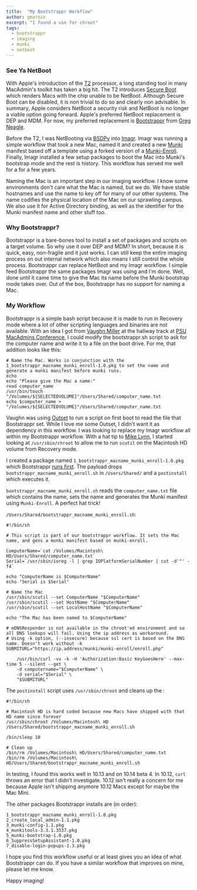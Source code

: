 ```yaml
---
title:  "My Bootstrappr Workflow"
author: gmarnin
excerpt: "I found a use for chroot"
tags:
  - bootstrappr
  - imaging
  - munki
  - netboot
---
```


### See Ya NetBoot

With Apple's introduction of the [T2](https://support.apple.com/en-us/HT208862) processor, a long standing tool in many MacAdmin's toolkit has taken a big hit. The T2 introduces [Secure Boot](https://support.apple.com/en-us/HT208330) which renders Macs with the chip unable to be NetBoot. Although Secure Boot can be disabled, it is non trivial to do so and clearly non advisable. In summary, Apple considers NetBoot a security risk and NetBoot is no longer a viable option going forward. Apple's preferred NetBoot replacement is DEP and MDM. For now, my preferred replacement is [Bootstrappr](https://github.com/munki/bootstrappr) from [Greg Neagle](https://managingosx.wordpress.com). 

Before the T2, I was NetBooting via [BSDPy](https://github.com/bruienne/bsdpy/tree/windows) into [Imagr](https://github.com/grahamgilbert/imagr). Imagr was running a simple workflow that took a new Mac, named it and created a new [Munki](https://github.com/munki/munki) manifest based off a template using a forked version of a [Munki-Enroll](https://github.com/gmarnin/munki-enroll). Finally, Imagr installed a few setup packages to boot the Mac into Munki's bootstrap mode and the rest is history. This workflow has served me well for a for a few years. 

Naming the Mac is an important step in our imaging workflow. I know some environments don't care what the Mac is named, but we do. We have stable hostnames and use the name to key off for many of our other systems. The name codifies the physical location of the Mac on our sprawling campus. We also use it for Active Directory binding, as well as the identifier for the Munki manifest name and other stuff too. 

### Why Bootstrappr? 
Bootstrappr is a bare-bones tool to install a set of packages and scripts on a target volume. So why use it over DEP and MDM? In short, because it is quick, easy, non-fragile and it just works. I can still keep the entire imaging process on out internal network which also means I still control the whole process. Bootstrappr can replace NetBoot and my Imagr workflow. I simple feed Bootstrappr the same packages Imagr was using and I'm done. Well, done until it came time to give the Mac its name before the Munki bootstrap mode takes over. Out of the box, Bootstrappr has no support for naming a Mac. 

### My Workflow
Bootstrappr is a simple bash script because it is made to run in Recovery mode where a lot of other scripting languages and binaries are not available. With an idea I got from [Vaughn Miller](http://www.vaughnemiller.com) at the hallway track at [PSU MacAdmins Conference](https://macadmins.psu.edu), I could modify the bootstrappr.sh script to ask for the computer name and write it to a file on the boot drive. For me, that addition looks like this:

```
# Name the Mac. Works in conjunction with the 1_bootstrappr_macname_munki_enroll-1.0.pkg to set the name and generate a munki manifest before munki runs. 
echo
echo "Please give the Mac a name:"
read computer_name
/usr/bin/touch "/Volumes/${SELECTEDVOLUME}"/Users/Shared/computer_name.txt
echo $computer_name > "/Volumes/${SELECTEDVOLUME}"/Users/Shared/computer_name.txt
```

Vaughn was using [Outset](https://github.com/chilcote/outset) to run a script on first boot to read the file that Bootstrappr set. While I love me some Outset, I didn't want it as dependency in this workflow. I was looking to replace my Imagr workflow all within my Bootstrappr workflow. With a hat tip to [Mike Lynn](https://twitter.com/mikeymikey), I started looking at `/usr/sbin/chroot` to allow me to run `scutil` on the Macintosh HD volume from Recovery mode.

I created a package named `1_bootstrappr_macname_munki_enroll-1.0.pkg` which Bootstrappr [runs first](https://github.com/munki/bootstrappr#order). The payload drops `bootstrappr_macname_munki_enroll.sh` in `/Users/Shared/` and a `postinstall` which executes it. 

`bootstrappr_macname_munki_enroll.sh` reads the `computer_name.txt` file which contains the name, sets the name and generates the Munki manifest using `Munki-Enroll`. A perfect hat trick!

`/Users/Shared/bootstrappr_macname_munki_enroll.sh`:

```
#!/bin/sh

# This script is part of our bootstrappr workflow. It sets the Mac name, and gens a munki manifest based on munki-enroll.

ComputerName=`cat /Volumes/Macintosh\ HD/Users/Shared/computer_name.txt`
Serial=`/usr/sbin/ioreg -l | grep IOPlatformSerialNumber | cut -d'"' -f4`

echo "ComputerName is $ComputerName"
echo "Serial is $Serial"

# Name the Mac 
/usr/sbin/scutil --set ComputerName "$ComputerName"
/usr/sbin/scutil --set HostName "$ComputerName"
/usr/sbin/scutil --set LocalHostName "$ComputerName"

echo "The Mac has been named to $ComputerName"

# mDNSResponder is not available in the chroot'ed environment and so all DNS lookups will fail. Using the ip address as workaround.
# Using -k option, (--insecure) because ssl cert is based on the DNS name. Doesn't work without -k
SUBMITURL="https://ip.address/munki/munki-enroll/enroll.php"

	/usr/bin/curl -vv -k -H 'Authorization:Basic KeyGoesHere' --max-time 5 --silent --get \
	-d computername="$ComputerName" \
	-d serial="$Serial" \
	"$SUBMITURL"
```

The `postinstall` script uses `/usr/sbin/chroot` and cleans up the  :

```
#!/bin/sh

# Macintosh HD is hard coded because new Macs have shipped with that HD name since forever
/usr/sbin/chroot /Volumes/Macintosh\ HD /Users/Shared/bootstrappr_macname_munki_enroll.sh

/bin/sleep 10

# Clean up
/bin/rm /Volumes/Macintosh\ HD/Users/Shared/computer_name.txt
/bin/rm /Volumes/Macintosh\ HD/Users/Shared/bootstrappr_macname_munki_enroll.sh
```

In testing, I found this works well in 10.13 and on 10.14 beta 4. In 10.12, `curl` throws an error that I didn't investigate. 10.12 isn't really a concern for me because Apple isn't shipping anymore 10.12 Macs except for maybe the Mac Mini.

The other packages Bootstrappr installs are (in order):

```
1_bootstrappr_macname_munki_enroll-1.0.pkg
2_create_local_admin-1.1.pkg
3_munki-config-1.1.pkg
4_munkitools-3.3.1.3537.pkg
5_munki-bootstrap-1.0.pkg
6_SuppressSetupAssistant-1.0.pkg
7_disable-login-popups-1.3.pkg
```

I hope you find this workflow useful or at least gives you an idea of what Bootstrappr can do. If you have a similar workflow that improves on mine, please let me know. 

Happy imaging! 